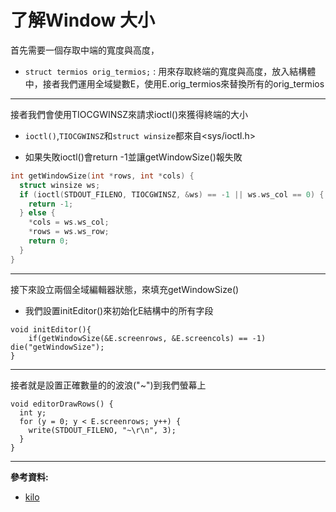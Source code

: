 # 了解Window 大小

首先需要一個存取中端的寬度與高度，

* `struct termios orig_termios;` : 用來存取終端的寬度與高度，放入結構體中，接者我們運用全域變數E，使用E.orig_termios來替換所有的orig_termios

---

接者我們會使用TIOCGWINSZ來請求ioctl()來獲得終端的大小

* `ioctl()`,`TIOCGWINSZ`和`struct winsize`都來自<sys/ioctl.h>

* 如果失敗ioctl()會return -1並讓getWindowSize()報失敗

```c
int getWindowSize(int *rows, int *cols) {
  struct winsize ws;
  if (ioctl(STDOUT_FILENO, TIOCGWINSZ, &ws) == -1 || ws.ws_col == 0) { //如果ioctl()會將終端的特定的行樹和列寬放入給定的winsize結構中
    return -1;
  } else {
    *cols = ws.ws_col;
    *rows = ws.ws_row;
    return 0;
  }
}
```
---
接下來設立兩個全域編輯器狀態，來填充getWindowSize()

* 我們設置initEditor()來初始化E結構中的所有字段

```
void initEditor(){
	if(getWindowSize(&E.screenrows, &E.screencols) == -1) die("getWindowSize");
}

```
---
接者就是設置正確數量的的波浪("~")到我們螢幕上

```
void editorDrawRows() {
  int y;
  for (y = 0; y < E.screenrows; y++) {
    write(STDOUT_FILENO, "~\r\n", 3);
  }
}
```
---
**參考資料:**



* [kilo](https://viewsourcecode.org/snaptoken/kilo/03.rawInputAndOutput.html)

